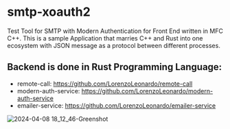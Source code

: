 # smtp-xoauth2
Test Tool for SMTP with Modern Authentication for Front End written in MFC C++.
This is a sample Application that marries C++ and Rust into one ecosystem with JSON message as a protocol between different processes.

## Backend is done in Rust Programming Language:

- remote-call: https://github.com/LorenzoLeonardo/remote-call
- modern-auth-service: https://github.com/LorenzoLeonardo/modern-auth-service
- emailer-service: https://github.com/LorenzoLeonardo/emailer-service



![2024-04-08 18_12_46-Greenshot](https://github.com/LorenzoLeonardo/smtp-xoauth2/assets/97872577/0c295196-db0a-424a-a624-e2ab0aed7a3b)
